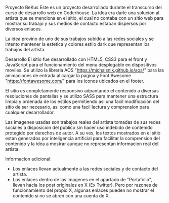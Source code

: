 Proyecto BeKus
Este es un proyecto desarrollado durante el transcurso del curso de desarrollo web en Coderhouse. La idea era darle una solucion al artista que se menciona en el sitio, el cual no contaba con un sitio web para mostrar su trabajo y sus medios de contacto estaban dispersos por diversos enlaces.

La idea provino de uno de sus trabajos subido a las redes sociales y se intento mantener la estetica y colores estilo dark que representan los trabajos del artista.

Desarrollo
El sitio fue desarrollado con HTML5, CSS3 para el front y JavaScript para el funcionamiento del menu desplegable en dispositivos moviles. Se utilizo la libreria AOS "https://michalsnik.github.io/aos/" para las animaciones de entrada al cargar la pagina y Font Awesome "https://fontawesome.com/" para los iconos ubicados en el footer.

El sitio es completamente responsivo adpantando el contenido a diversas resoluciones de pantallas y se utilizo SASS para mantener una estructura limpia y ordenada de los estilos permitiendo asi una facil modificación del sitio de ser necesario, asi como una facil lectura y comprension para cualquier desarrollador.

Las imagenes usadas son trabajos reales del artista tomadas de sus redes sociales a disposicion del publico sin hacer uso indebido de contenido protegido por derechos de autor. A su ves, los textos mostrados en el sitio estan generados por inteligencia artificial para facilitar la comprension del contenido y la idea a mostrar aunque no representan informacion real del artista.


Informacion adicional:
- Los enlaces llevan actualmente a las redes sociales y de contacto del artista.
- Los enlaces dentro de las imagenes en el apartado de "Portafolio", llevan hacia los post originales en X (Ex Twitter). Pero por razones de funcionamiento del propio X, algunas enlaces pueden no mostrar el contenido si no se abren con una cuenta de X.

